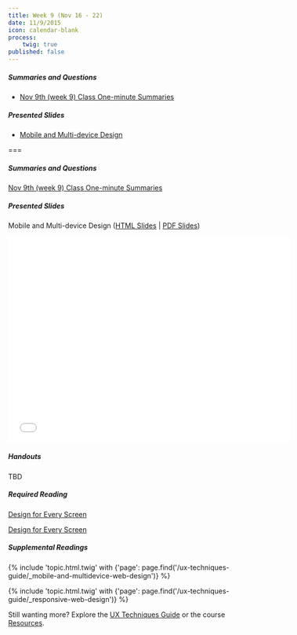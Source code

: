```yaml
---
title: Week 9 (Nov 16 - 22)
date: 11/9/2015
icon: calendar-blank
process:
    twig: true
published: false
---
```


##### Summaries and Questions
*   [Nov 9th (week 9) Class One-minute Summaries](https://canvas.sfu.ca/courses/22099/discussion_topics/382633)

##### Presented Slides
*   [Mobile and Multi-device Design](http://slides.com/paulhibbitts/cmpt-363-153-slides-in-progress#/)  

===

<style>iframe.embedly-card{float:left;}</style>
##### Summaries and Questions
[Nov 9th (week 9) Class One-minute Summaries](https://canvas.sfu.ca/courses/22099/discussion_topics/382633)

##### Presented Slides  
Mobile and Multi-device Design ([HTML Slides](http://slides.com/paulhibbitts/cmpt-363-153-slides-in-progress#/) | [PDF Slides](http://1drv.ms/1TNqz4z))

<div class="row">
  <div class="col s10">
    <div class="video-container"><iframe src="//slides.com/paulhibbitts/cmpt-363-153-slides-in-progress/embed?style=light" width="576" height="420" scrolling="no" frameborder="0" webkitallowfullscreen mozallowfullscreen allowfullscreen></iframe></div>
    </div>
  </div>

##### Handouts  
TBD

##### Required Reading  
[Design for Every Screen](http://shoobe01.blogspot.ca/2011/11/design-for-every-screen.html)
<div class="row"> <div class="col s10">
  <a class="embedly-card" href="http://shoobe01.blogspot.ca/2011/11/design-for-every-screen.html">Design for Every Screen</a>
<script async src="//cdn.embedly.com/widgets/platform.js" charset="UTF-8"></script></div></div>

##### Supplemental Readings
{% include 'topic.html.twig' with {'page': page.find('/ux-techniques-guide/_mobile-and-multidevice-web-design')} %}  

{% include 'topic.html.twig' with {'page': page.find('/ux-techniques-guide/_responsive-web-design')} %}  

Still wanting more? Explore the [UX Techniques Guide](../../ux-techniques-guide) or the course [Resources](../../resources).  
